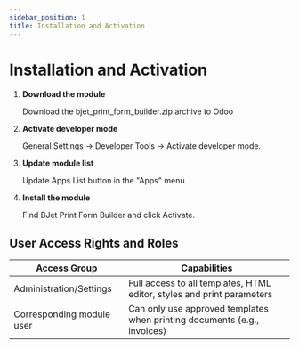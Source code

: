 ```yaml
---
sidebar_position: 1
title: Installation and Activation
---
```


# Installation and Activation

1. **Download the module**

   Download the bjet_print_form_builder.zip archive to Odoo

2. **Activate developer mode**

   General Settings → Developer Tools → Activate developer mode.

3. **Update module list**

   Update Apps List button in the "Apps" menu.

4. **Install the module**

   Find BJet Print Form Builder and click Activate.

## User Access Rights and Roles

| Access Group | Capabilities |
|--------------|--------------|
| Administration/Settings | Full access to all templates, HTML editor, styles and print parameters |
| Corresponding module user | Can only use approved templates when printing documents (e.g., invoices) |
